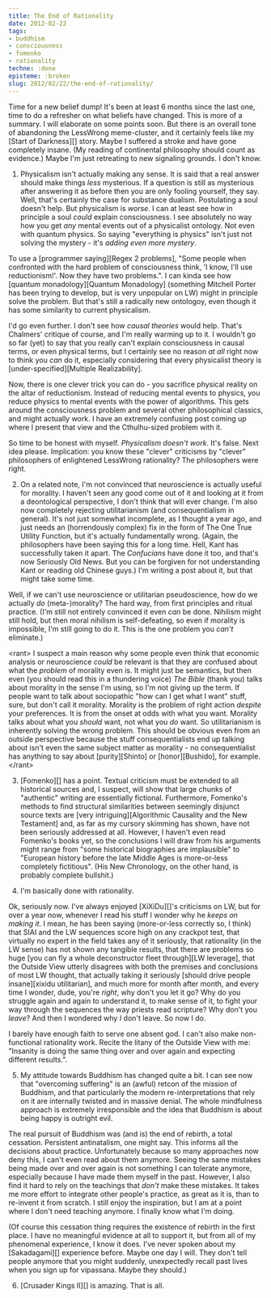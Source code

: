 ```yaml
---
title: The End of Rationality
date: 2012-02-22
tags:
- buddhism
- consciousness
- fomenko
- rationality
techne: :done
episteme: :broken
slug: 2012/02/22/the-end-of-rationality/
---
```


Time for a new belief dump! It's been at least 6 months since the last one, time to do a refresher on what beliefs have changed. This is more of a summary. I will elaborate on some points soon. But there is an overall tone of abandoning the LessWrong meme-cluster, and it certainly feels like my [Start of Darkness][] story. Maybe I suffered a stroke and have gone completely insane. (My reading of continental philosophy should count as evidence.) Maybe I'm just retreating to new signaling grounds. I don't know.

1. Physicalism isn't actually making any sense. It is said that a real answer should make things *less* mysterious. If a question is still as mysterious after answering it as before then you are only fooling yourself, they say. Well, that's certainly the case for substance dualism. Postulating a soul doesn't help. But physicalism is *worse*. I can at least see how in principle a soul *could* explain consciousness. I see absolutely no way how you get *any* mental events out of a physicalist ontology. Not even with quantum physics. So saying "everything is physics" isn't just not solving the mystery - it's *adding even more mystery*. 

  To use a [programmer saying][Regex 2 problems], "Some people when confronted with the hard problem of consciousness think, 'I know, I'll use reductionism!'. Now they have two problems.". I can kinda see how [quantum monadology][Quantum Monadology] (something Mitchell Porter has been trying to develop, but is very unpopular on LW) might in principle solve the problem. But that's still a radically new ontologoy, even though it has some similarity to current physicalism.

  I'd go even further. I don't see how *causal theories* would help. That's Chalmers' critique of course, and I'm really warming up to it. I wouldn't go so far (yet) to say that you really can't explain consciousness in causal terms, or even physical terms, but I certainly see no reason *at all* right now to think you *can* do it, especially considering that every physicalist theory is [under-specified][Multiple Realizability].

  Now, there is one clever trick you can do - you sacrifice physical reality on the altar of reductionism. Instead of reducing mental events to physics, you reduce physics to mental events with the power of algorithms. This gets around the consciousness problem and several other philosophical classics, and might actually work. I have an extremely confusing post coming up where I present that view and the Cthulhu-sized problem with it.

  So time to be honest with myself. *Physicalism doesn't work*. It's false. Next idea please. Implication: you know these "clever" criticisms by "clever" philosophers of enlightened LessWrong rationality? The philosophers were right.

2. On a related note, I'm not convinced that neuroscience is actually useful for morality. I haven't seen any good come out of it and looking at it from a deontological perspective, I don't think that will ever change. I'm also now completely rejecting utilitarianism (and consequentialism in general). It's not just somewhat incomplete, as I thought a year ago, and just needs an (horrendously complex) fix in the form of The One True Utility Function, but it's actually fundamentally wrong. (Again, the philosophers have been saying this for a long time. Hell, Kant has successfully taken it apart. The *Confucians* have done it too, and that's now Seriously Old News. But you can be forgiven for not understanding Kant or reading old Chinese guys.) I'm writing a post about it, but that might take some time.

  Well, if we can't use neuroscience or utilitarian pseudoscience, how do we actually *do* (meta-)morality? The hard way, from first principles and ritual practice. (I'm still not entirely convinced it even *can* be done. Nihilism might still hold, but then moral nihilism is self-defeating, so even if morality is impossible, I'm still going to do it. This is the one problem you *can't* eliminate.) 

  <rant\> I suspect a main reason why some people even think that economic analysis or neuroscience *could* be relevant is that they are confused about what the *problem* of morality even is. It might just be semantics, but then even (you should read this in a thundering voice) *The Bible* (thank you) talks about morality in the sense I'm using, so I'm not giving up the term. If people want to talk about sociopathic "how can I get what I want" stuff, sure, but don't call it morality. Morality is the problem of right action *despite* your preferences. It is from the onset at odds with what you want. Morality talks about what you *should* want, not what you *do* want. So utilitarianism is inherently solving the wrong problem. This should be obvious even from an outside perspective because the stuff consequentialists end up talking about isn't even the same subject matter as morality - no consequentialist has anything to say about [purity][Shinto] or [honor][Bushido], for example. </rant\>

3. [Fomenko][] has a point. Textual criticism must be extended to all historical sources and, I suspect, will show that large chunks of "authentic" writing are essentially fictional. Furthermore, Fomenko's methods to find structural similarities between seemingly disjunct source texts are [very intriguing][Algorithmic Causality and the New Testament] and, as far as my cursory skimming has shown, have not been seriously addressed at all. However, I haven't even read Fomenko's books yet, so the conclusions I will draw from his arguments might range from "some historical biographies are implausible" to "European history before the late Middle Ages is more-or-less completely fictitious". (His New Chronology, on the other hand, is probably complete bullshit.)

4. I'm basically done with rationality.

  Ok, seriously now. I've always enjoyed [XiXiDu][]'s criticisms on LW, but for over a year now, whenever I read his stuff I wonder why he *keeps on making it*. I mean, he has been saying (more-or-less correctly so, I think) that SIAI and the LW sequences score high on any crackpot test, that virtually no expert in the field takes any of it seriously, that rationality (in the LW sense) has not shown any tangible results, that there are problems so huge [you can fly a whole deconstructor fleet through][LW leverage], that the Outside View utterly disagrees with both the premises and conclusions of most LW thought, that actually taking it seriously [should drive people insane][xixidu utilitarian], and much more for month after month, and every time I wonder, dude, you're *right*, why don't you let it go? Why do you struggle again and again to understand it, to make sense of it, to fight your way through the sequences the way priests read scripture? Why don't you *leave*? And then I wondered why *I* don't leave. So now I do.

  I barely have enough faith to serve one absent god. I can't also make non-functional rationality work. Recite the litany of the Outside View with me: "Insanity is doing the same thing over and over again and expecting different results.". 

5. My attitude towards Buddhism has changed quite a bit. I can see now that "overcoming suffering" is an (awful) retcon of the mission of Buddhism, and that particularly the modern re-interpretations that rely on it are internally twisted and in massive denial. The whole mindfulness approach is extremely irresponsible and the idea that Buddhism is about being happy is outright evil.

  The real pursuit of Buddhism was (and is) the end of rebirth, a total cessation. Persistent antinatalism, one might say. This informs all the decisions about practice. Unfortunately because so many approaches now deny this, I can't even read about them anymore. Seeing the same mistakes being made over and over again is not something I can tolerate anymore, especially because I have made them myself in the past. However, I also find it hard to rely on the teachings that *don't* make these mistakes. It takes me more effort to integrate other people's practice, as great as it is, than to re-invent it from scratch. I still enjoy the inspiration, but I am at a point where I don't need teaching anymore. I finally know what I'm doing.

  (Of course this cessation thing requires the existence of rebirth in the first place. I have no meaningful evidence at all to support it, but from all of my phenomenal experience, I know it does. I've never spoken about my [Sakadagami][] experience before. Maybe one day I will. They don't tell people anymore that you might suddenly, unexpectedly recall past lives when you sign up for vipassana. Maybe they should.)

6. [Crusader Kings II][] is amazing. That is all.
